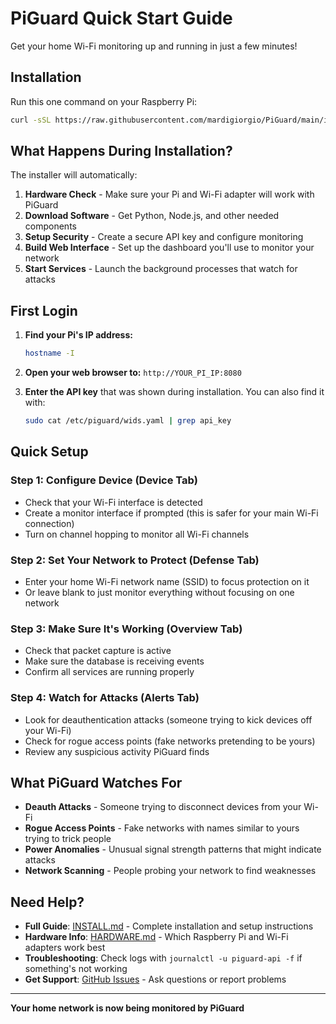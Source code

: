 # PiGuard Quick Start Guide

Get your home Wi-Fi monitoring up and running in just a few minutes!

## Installation

Run this one command on your Raspberry Pi:

```bash
curl -sSL https://raw.githubusercontent.com/mardigiorgio/PiGuard/main/install.sh | sudo bash
```

## What Happens During Installation?

The installer will automatically:

1. **Hardware Check** - Make sure your Pi and Wi-Fi adapter will work with PiGuard
2. **Download Software** - Get Python, Node.js, and other needed components
3. **Setup Security** - Create a secure API key and configure monitoring
4. **Build Web Interface** - Set up the dashboard you'll use to monitor your network
5. **Start Services** - Launch the background processes that watch for attacks

## First Login

1. **Find your Pi's IP address:**
   ```bash
   hostname -I
   ```

2. **Open your web browser to:** `http://YOUR_PI_IP:8080`

3. **Enter the API key** that was shown during installation. You can also find it with:
   ```bash
   sudo cat /etc/piguard/wids.yaml | grep api_key
   ```

## Quick Setup

### Step 1: Configure Device (Device Tab)
- Check that your Wi-Fi interface is detected
- Create a monitor interface if prompted (this is safer for your main Wi-Fi connection)
- Turn on channel hopping to monitor all Wi-Fi channels

### Step 2: Set Your Network to Protect (Defense Tab)
- Enter your home Wi-Fi network name (SSID) to focus protection on it
- Or leave blank to just monitor everything without focusing on one network

### Step 3: Make Sure It's Working (Overview Tab)
- Check that packet capture is active
- Make sure the database is receiving events
- Confirm all services are running properly

### Step 4: Watch for Attacks (Alerts Tab)
- Look for deauthentication attacks (someone trying to kick devices off your Wi-Fi)
- Check for rogue access points (fake networks pretending to be yours)
- Review any suspicious activity PiGuard finds

## What PiGuard Watches For

- **Deauth Attacks** - Someone trying to disconnect devices from your Wi-Fi
- **Rogue Access Points** - Fake networks with names similar to yours trying to trick people
- **Power Anomalies** - Unusual signal strength patterns that might indicate attacks
- **Network Scanning** - People probing your network to find weaknesses

## Need Help?

- **Full Guide**: [INSTALL.md](INSTALL.md) - Complete installation and setup instructions
- **Hardware Info**: [HARDWARE.md](HARDWARE.md) - Which Raspberry Pi and Wi-Fi adapters work best
- **Troubleshooting**: Check logs with `journalctl -u piguard-api -f` if something's not working
- **Get Support**: [GitHub Issues](https://github.com/mardigiorgio/PiGuard/issues) - Ask questions or report problems

---

**Your home network is now being monitored by PiGuard**